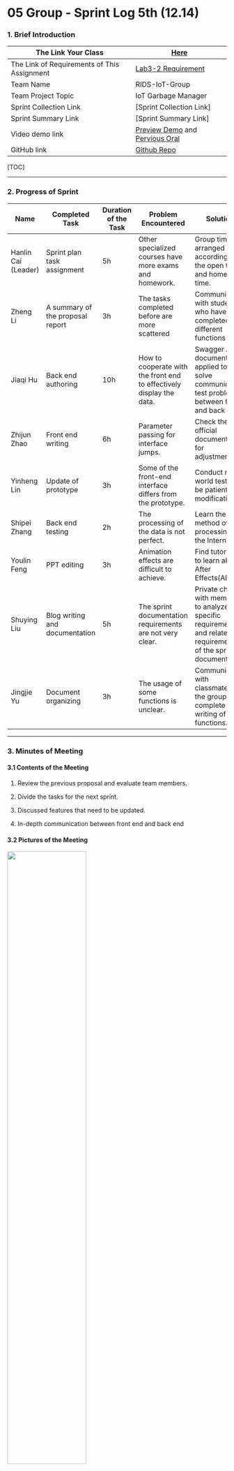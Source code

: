 # 05 Group - Sprint Log 5th (12.14)

### 1. Brief Introduction

| **The Link Your Class**                     | [Here](https://bbs.csdn.net/forums/MUEE308FZU202201)         |
| ------------------------------------------- | ------------------------------------------------------------ |
| The Link of Requirements of This Assignment | [Lab3-2 Requirement](https://bbs.csdn.net/topics/610142480)  |
| Team Name                                   | RIDS-IoT-Group                                               |
| Team Project Topic                          | IoT Garbage Manager                                          |
| Sprint Collection Link                      | [Sprint Collection Link]                                     |
| Sprint Summary Link                         | [Sprint Summary Link]                                        |
| Video demo link                             | [Preview Demo](https://www.bilibili.com/video/BV1314y1J7Ea) and [Pervious Oral](https://www.bilibili.com/video/BV1jv4y1S7VQ/?share_source=copy_web&vd_source=c8936a3bacfd65375f9e88b3bb9a12ba) |
| GitHub link                                 | [Github Repo](https://github.com/613HandsomeBoys/EE308FZ-IoT-Garbage-Manager) |

[TOC]

-----

### 2. Progress of Sprint

| Name                | Completed Task                   | Duration of the Task | Problem Encountered                                          | Solution                                                     | Proportion |
| ------------------- | -------------------------------- | -------------------- | ------------------------------------------------------------ | ------------------------------------------------------------ | ---------- |
| Hanlin Cai (Leader) | Sprint plan task assignment      | 5h                   | Other specialized courses have more exams and homework.      | Group time is arranged according to the open test and homework time. | 120%       |
| Zheng Li            | A summary of the proposal report | 3h                   | The tasks completed before are more scattered                | Communicate with students who have completed different functions | 100%       |
| Jiaqi Hu            | Back end authoring               | 10h                  | How to cooperate with the front end to effectively display the data. | Swagger API document  is applied to solve communication test problem between front and back ends. | 100%       |
| Zhijun Zhao         | Front end writing                | 6h                   | Parameter passing for interface jumps.                       | Check the official documentation for adjustments.            | 100%       |
| Yinheng Lin         | Update of prototype              | 3h                   | Some of the front-end interface differs from the prototype.  | Conduct real-world tests and be patient with modifications   | 110%       |
| Shipei Zhang        | Back end testing                 | 2h                   | The processing of the data is not perfect.                   | Learn the method of data processing on the Internet.         | 60%        |
| Youlin Feng         | PPT editing                      | 3h                   | Animation effects are difficult to achieve.                  | Find tutorials to learn about After Effects(AE).             | 100%       |
| Shuying Liu         | Blog writing and documentation   | 5h                   | The sprint documentation requirements are not very clear.    | Private chat with members to analyze the specific requirements and related requirements of the sprint document | 110%       |
| Jingjie Yu          | Document organizing              | 3h                   | The usage of some functions is unclear.                      | Communicate with classmates in the group and complete the writing of functions. | 100%       |



-----

### 3. Minutes of Meeting

#### 3.1 Contents of the Meeting

1. Review the previous proposal and evaluate team members.

2. Divide the tasks for the next sprint.

3. Discussed features that need to be updated.

4. In-depth communication between front end and back end

#### 3.2 Pictures of the Meeting

<left>
  <img src = "https://i.328888.xyz/2022/12/13/y72Sz.jpeg" width = 60%>
</left>




-----

### 4. Development Process

#### 4.1 Check-in Records of Github

<left>
  <img src = "https://i.328888.xyz/2022/12/13/y7lUb.jpeg" width = 80%>
</left>



#### 4.2 Corresponding UML Designs

This week's focus is on integrating the full front-end interface and testing the interface jumps(the scope is shown in the red box). Besides, we have standardised the format of the back-end interface and deployed the server.

<left>
  <img src = "https://i.328888.xyz/2022/12/13/y7VDP.jpeg" width = 100%>
</left>




#### 4.3 Hardware Testing

Installation of hardware devices into bins for testing.

![img](https://img-community.csdnimg.cn/images/915186dcedbf43b2a49bf794368902ea.png "#left")

![img](https://img-community.csdnimg.cn/images/96ce3baa3a9742199c7d87042f0ba875.png "#left")


---

### 5. Introduction of Progress

#### 5.1 Progress of Development

Integration of front-end interfaces and optimisation of API.

Video and ppt preparation for the final presentation.


#### 5.2 Burnout Diagram

<left>
  <img src = "https://i.328888.xyz/2022/12/13/y7n1o.png" width = 60%>
</left>
***This blog is written by Yinheng Lin, and modifed by [Hanlin CAI](https://caihanlin.com).***
